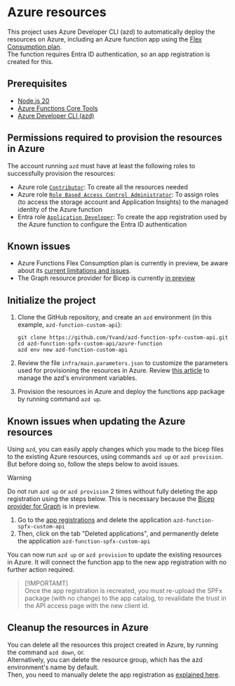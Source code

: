 # Azure resources

This project uses Azure Developer CLI (azd) to automatically deploy the resources on Azure, including an Azure function app using the [Flex Consumption plan](https://learn.microsoft.com/azure/azure-functions/flex-consumption-plan).  
The function requires Entra ID authentication, so an app registration is created for this.

## Prerequisites

+ [Node.js 20](https://www.nodejs.org/)
+ [Azure Functions Core Tools](https://learn.microsoft.com/azure/azure-functions/functions-run-local?pivots=programming-language-typescript#install-the-azure-functions-core-tools)
+ [Azure Developer CLI (azd)](https://learn.microsoft.com/azure/developer/azure-developer-cli/install-azd)

## Permissions required to provision the resources in Azure

The account running `azd` must have at least the following roles to successfully provision the resources:

+ Azure role [`Contributor`](https://learn.microsoft.com/azure/role-based-access-control/built-in-roles/privileged#contributor): To create all the resources needed
+ Azure role [`Role Based Access Control Administrator`](https://learn.microsoft.com/azure/role-based-access-control/built-in-roles/privileged#role-based-access-control-administrator): To assign roles (to access the storage account and Application Insights) to the managed identity of the Azure function
+ Entra role [`Application Developer`](https://learn.microsoft.com/entra/identity/role-based-access-control/permissions-reference#application-developer): To create the app registration used by the Azure function to configure the Entra ID authentication

## Known issues

- Azure Functions Flex Consumption plan is currently in preview, be aware about its [current limitations and issues](https://learn.microsoft.com/azure/azure-functions/flex-consumption-plan#considerations).
- The Graph resource provider for Bicep is currently [in preview](https://learn.microsoft.com/graph/templates/quickstart-create-bicep-interactive-mode?tabs=CLI)

## Initialize the project

1. Clone the GitHub repository, and create an `azd` environment (in this example, `azd-function-custom-api`):

    ```shell
    git clone https://github.com/Yvand/azd-function-spfx-custom-api.git
    cd azd-function-spfx-custom-api/azure-function
    azd env new azd-function-custom-api
    ```

1. Review the file `infra/main.parameters.json` to customize the parameters used for provisioning the resources in Azure. Review [this article](https://learn.microsoft.com/azure/developer/azure-developer-cli/manage-environment-variables) to manage the azd's environment variables.

1. Provision the resources in Azure and deploy the functions app package by running command `azd up`.

## Known issues when updating the Azure resources

Using `azd`, you can easily apply changes which you made to the bicep files to the existing Azure resources, using commands `azd up` or `azd provision`.  
But before doing so, follow the steps below to avoid issues.

> [!WARNING]
> Do not run `azd up` or `azd provision` 2 times without fully deleting the app registration using the steps below. This is necessary because the [Bicep provider for Graph](https://learn.microsoft.com/en-us/graph/templates/overview-bicep-templates-for-graph) is in preview.

1. Go to the [app registrations](https://entra.microsoft.com/#view/Microsoft_AAD_RegisteredApps/ApplicationsListBlade/quickStartType~/null/sourceType/Microsoft_AAD_IAM) and delete the application `azd-function-spfx-custom-api`
1. Then, click on the tab "Deleted applications", and permanently delete the application `azd-function-spfx-custom-api`

You can now run `azd up` or `azd provision` to update the existing resources in Azure. It will connect the function app to the new app registration with no further action required.

> [!IMPORTAMT]  
> Once the app registration is recreated, you must re-upload the SPFx package (with no change) to the app catalog, to revalidate the trust in the API access page with the new client id.

## Cleanup the resources in Azure

You can delete all the resources this project created in Azure, by running the command `azd down`, or.  
Alternatively, you can delete the resource group, which has the azd environment's name by default.  
Then, you need to manually delete the app registration as [explained here](#Known-issues-when-updating-the-Azure-resources).
